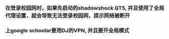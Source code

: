### 在登录校园网时，如果先启动的shadowshock QT5, 并且使用了全局代理设置，就会导致无法登录校园网，提示网络被断开

### 上google schoolar要用DJ的VPN, 并且要开全局模式
